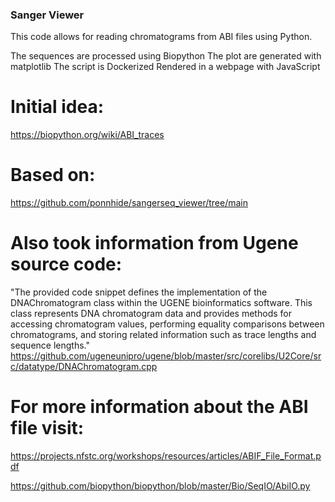 ### Sanger Viewer

This code allows for reading chromatograms from ABI files using Python.

The sequences are processed using Biopython
The plot are generated with matplotlib
The script is Dockerized
Rendered in a webpage with JavaScript

# Initial idea:
https://biopython.org/wiki/ABI_traces

# Based on:
https://github.com/ponnhide/sangerseq_viewer/tree/main


# Also took information from Ugene source code:
"The provided code snippet defines the implementation of the DNAChromatogram class within the UGENE bioinformatics software. This class represents DNA chromatogram data and provides methods for accessing chromatogram values, performing equality comparisons between chromatograms, and storing related information such as trace lengths and sequence lengths."
https://github.com/ugeneunipro/ugene/blob/master/src/corelibs/U2Core/src/datatype/DNAChromatogram.cpp


# For more information about the ABI file visit:
https://projects.nfstc.org/workshops/resources/articles/ABIF_File_Format.pdf

https://github.com/biopython/biopython/blob/master/Bio/SeqIO/AbiIO.py